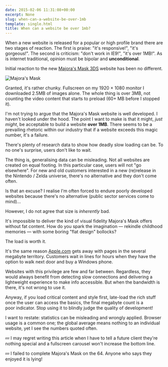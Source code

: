 ```yaml
---
date: 2015-02-06 11:31:08+00:00
excerpt: None
slug: when-can-a-website-be-over-1mb
template: single.html
title: When can a website be over 1mb?
---
```


When a new website is released for a popular or high profile brand there are two stages of reaction. The first is praise: "it's responsive!", "it's gorgeous!". The second is criticism: "don't work in IE9!", "it's over 1MB!". As is internet traditional, opinion must be bipolar and **unconditional**.

Initial reaction to the new [Majora's Mask 3DS](http://zelda.com/majoras-mask/) website has been no different.

![Majora's Mask](/images/2015/02/majoras-mask.png)

Granted, it's rather chunky. Fullscreen on my 1920 × 1080 monitor I downloaded 2.5MB of images alone. The whole thing is over 3MB, not counting the video content that starts to preload (60+ MB before I stopped it).

I'm not trying to argue that the Majora's Mask website is well developed. I haven't looked under the hood. The point I want to make is that it might, _just might_, be acceptable to build a website **over 1MB**. There seems to be a prevailing rhetoric within our industry that if a website exceeds this magic number, it's a failure.

There's plenty of research data to show how deadly slow loading can be. To no one's surprise, users don't like to wait.

The thing is, generalising data can be misleading. Not all websites are created on equal footing. In this particular case, users will not "go elsewhere". For new and old customers interested in a new (re)release in the Nintendo / Zelda universe, there's no alternative and they don't come often.

Is that an excuse? I realise I'm often forced to endure poorly developed websites because there's no alternative (public sector services come to mind)...

However, I do not agree that size is _inherently_ bad.

It's impossible to deliver the kind of visual fidelity Majora's Mask offers without fat content. How do you spark the imagination — rekindle childhood memories — with some boring "flat design" bollocks?

The load is worth it.

It's the same reason [Apple.com](http://www.apple.com/) gets away with pages in the several megabyte territory. Customers wait in lines for hours when they have the option to walk next door and buy a Windows phone.

Websites with this privilege are few and far between. Regardless, they would always benefit from detecting slow connections and delivering a lightweight experience to make info accessible. But when the bandwidth is there, it's not wrong to use it.

Anyway, if you load critical content and style first, late-load the rich stuff once the user can access the basics, the final megabyte count is a poor indicator. Stop using it to blindly judge the quality of development!

I want to restate: statistics can be misleading and wrongly applied. Browser usage is a common one; the global average means nothing to an individual website, yet I see the numbers quoted often.

💤 I may regret writing this article when I have to tell a future client they're nothing special and a fullscreen carousel won't increase the bottom line.

💤 I failed to complete Majora's Mask on the 64. Anyone who says they enjoyed it is lying!

